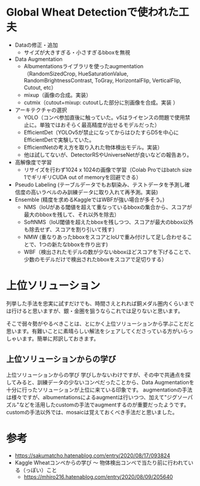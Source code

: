 # Global Wheat Detectionで使われた工夫
- Dataの修正・追加
  - サイズが大きすぎる・小さすぎるbboxを無視
- Data Augmentation
  - Albumentationsライブラリを使ったaugmentation（RandomSizedCrop, HueSaturationValue, RandomBrightnessContrast, ToGray, HorizontalFlip, VerticalFlip, Cutout, etc）
  - mixup（画像の合成。実装）
  - cutmix（cutout+mixup: cutoutした部分に別画像を合成。実装 ）
- アーキテクチャの選択
  - YOLO（コンペ参加直後に触っていた。v5はライセンスの問題で使用禁止に。単独ではおそらく最高精度が出せるモデルだった）
  - EfficientDet（YOLOv5が禁止になってからはひたすらD5を中心にEfficientDetで実験していた。
  - EfficientNetの考え方を取り入れた物体検出モデル。実装）
  - 他は試してないが、DetectorRSやUniverseNetが良いなどの報告あり。
- 高解像度で学習
  - リサイズを行わず1024 x 1024の画像で学習（Colab Proではbatch size 1でギリギリCUDA out of memoryを回避できる）
- Pseudo Labeling (テーブルデータでもお馴染み、テストデータを予測し確信度の高いラベルのみ訓練データに取り入れて再予測。実装)
- Ensemble (精度を求めるKaggleではWBFが強い場合が多そう。)
  - NMS（IoUがある閾値を超えて重なっているbboxの集合から、スコアが最大のbboxを残して、それ以外を除去）
  - SoftNMS（IoU閾値を超えたbboxを残しつつ、スコアが最大のbbox以外も除去せず、スコアを割り引いて残す）
  - NMW (重なりあったbboxをスコアとIoUで重み付けして足し合わせることで、1つの新たなbboxを作り出す)
  - WBF（検出されたモデルの数が少ないbboxほどスコアを下げることで、少数のモデルだけで検出されたbboxをスコアで足切りする）

# 上位ソリューション
列挙した手法を忠実に試すだけでも、時間さえとれれば銅メダル圏内くらいまでは行けると思いますが、銀・金圏を狙うならこれでは足りないと思います。

そこで弱々勢がやるべきことは、とにかく上位ソリューションから学ぶことだと思います。有難いことに素晴らしい解法をシェアしてくださっている方がいらっしゃいます。簡単に邦訳しておきます。

## 上位ソリューションからの学び
上位ソリューションからの学び
学びしかないわけですが、その中で共通点を探してみると、訓練データの少ないコンペだったことから、Data Augmentationを十分に行ったソリューションが上位に来ている印象です。
augmentationの手法は様々ですが、albumentationsによるaugmentは行いつつ、加えて"ジグソーパズル"などを活用したcustomの手法でaugmentするのが重要だったようです。
customの手法以外では、mosaicは覚えておくべき手法だと思いました。


# 参考
- https://sakumatcho.hatenablog.com/entry/2020/08/17/093824
- Kaggle Wheatコンペからの学び 〜 物体検出コンペで当たり前に行われている（っぽい）こと
  - https://mhiro216.hatenablog.com/entry/2020/08/09/205640